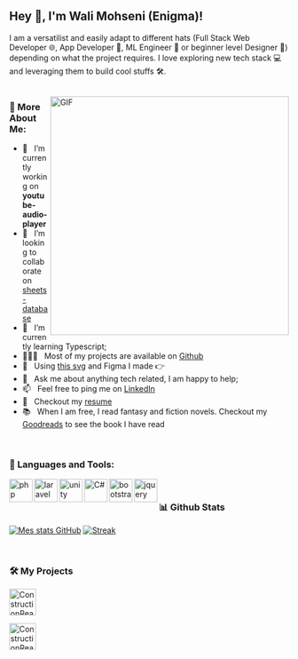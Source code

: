 <!--![My Banner](https://github.com/wmohseni7/wmohseni7/blob/main/assets/images/45044791_9105998.png)-->
## Hey 👋, I'm Wali Mohseni (Enigma)!
<!-- <a href='https://www.linkedin.com/in/wmohseni7/'><img align='left' alt="linkedin" src="https://raw.githubusercontent.com/wmohseni7/wmohseni7/561d474902b59c7429ec22bb73e225696c27b202/assets/linkedin.svg" height='18px'/></a>
<a href='https://twitter.com/jharahul98/'><img align='left' alt="twitter" src="https://raw.githubusercontent.com/wmohseni7/wmohseni7/561d474902b59c7429ec22bb73e225696c27b202/assets/twitter.svg" height='18px'/></a>
<a href='https://www.kaggle.com/rahuljha98/'><img alt="kaggle" src="https://raw.githubusercontent.com/wmohseni7/wmohseni7/561d474902b59c7429ec22bb73e225696c27b202/assets/kaggle.svg" height='18px'/></a> -->


I am a versatilist and easily adapt to different hats (Full Stack Web Developer 🌐, App Developer 📱, ML Engineer 🤖 or beginner level Designer 🎨) depending on what the project requires. I love exploring new tech stack 💻 and leveraging them to build cool stuffs 🛠️. 
<br/>
<br/>

<img align="right" alt="GIF" src="https://raw.githubusercontent.com/wmohseni7/wmohseni7/main/assets/images/06f21a161921919.63cd7887d0a70.gif" width="430px"/>
  
### 🧐 More About Me:

- 🔭 &nbsp; I’m currently working on **youtube-audio-player**
- 🤝 &nbsp; I’m looking to collaborate on [sheets-database](https://github.com/wmohseni7/sheets-database)
- 🌱 &nbsp; I’m currently learning Typescript; 
- 👨🏻‍💻 &nbsp; Most of my projects are available on [Github](https://github.com/wmohseni7?tab=repositories)
- 🎨 &nbsp; Using [this svg](https://storyset.com/illustration/javascript-frameworks/amico) and Figma I made 👉
- 💬 &nbsp; Ask me about anything tech related, I am happy to help;
- 📫 &nbsp; Feel free to ping me on [LinkedIn](https://www.linkedin.com/in/wmohseni7/)
- 📝 &nbsp; Checkout my [resume](https://drive.google.com/file/d/1ZpR5pVBTnl_Qybq7GE3MGy1SB1JehVSE/view?usp=sharing)
- 📚 &nbsp; When I am free, I read fantasy and fiction novels. Checkout my [Goodreads](https://www.goodreads.com/wmohseni7) to see the book I have read

<br>

### 🔨 Languages and Tools:
<a href="https://php.net/" target="_blank"> <img align="left" src="https://raw.githubusercontent.com/wmohseni7/wmohseni7/main/assets/images/languages/PHP-logo-lossless.webp" alt="php" height="42px"/> </a> 
<a href="https://laravel.com/" target="_blank"> <img align="left" src="https://raw.githubusercontent.com/wmohseni7/wmohseni7/main/assets/images/languages/png-transparent-laravel-hd-logo-thumbnail.png" alt="laravel" height="42px"/> </a> 
<a href="https://unity.com/" target="_blank"><img align="left" alt="unity" height ="42px" src="https://raw.githubusercontent.com/wmohseni7/wmohseni7/main/assets/images/languages/unity.png"></a>
<a href="#" target="_blank"><img align="left" alt="C#" height ="42px" src="https://raw.githubusercontent.com/wmohseni7/wmohseni7/main/assets/images/languages/net-framework-c-net-core-software-framework-mono-studio-thumbnail.jpg"></a>
<a href="#" target="_blank"><img align="left" alt="bootstrap" height ="42px" src="https://raw.githubusercontent.com/wmohseni7/wmohseni7/main/assets/images/languages/net-framework-c-net-core-software-framework-mono-studio-thumbnail.jpg"></a>
<a href="#" target="_blank"><img align="left" alt="jquery" height ="42px" src="https://raw.githubusercontent.com/wmohseni7/wmohseni7/main/assets/images/languages/net-framework-c-net-core-software-framework-mono-studio-thumbnail.jpg"></a>


<br>


### 📊 Github Stats
[![Mes stats GitHub](https://github-readme-stats.vercel.app/api?username=wmohseni7&show_icons=true&theme=transparent)](https://github.com/anuraghazra/github-readme-stats)
[![Streak](https://streak-stats.demolab.com?user=wmohseni7&theme=transparent)](https://git.io/streak-stats)





<!--[(https://github.com/anuraghazra/github-readme-stats)]>
<!-- <a href='https://github.com/wmohseni7/github-stats-transparent'>
  
![Stats Overview](https://raw.githubusercontent.com/wmohseni7/github-stats-transparent/output/generated/overview.svg)
![Most Used Languages](https://raw.githubusercontent.com/wmohseni7/github-stats-transparent/output/generated/languages.svg)

</a> -->

<br>

### 🛠️ My Projects
<a href="https://github.com/wmohseni7/ConstructionRealStateAgency" target="_blank"> <img alt="ConstructionRealStateAgency" src="https://raw.githubusercontent.com/wmohseni7/wmohseni7/main/assets/images/projects/construction.png" height="48px"> </a>

<a href="https://github.com/wmohseni7/ConstructionRealStateAgency" target="_blank"> <img alt="ConstructionRealStateAgency" src="https://raw.githubusercontent.com/wmohseni7/wmohseni7/main/assets/images/projects/construction.png" height="48px"> </a>
